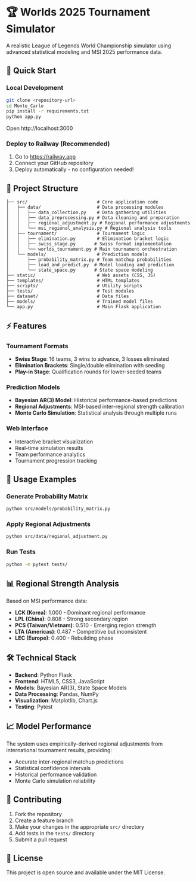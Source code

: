 # 🏆 Worlds 2025 Tournament Simulator

A realistic League of Legends World Championship simulator using advanced statistical modeling and MSI 2025 performance data.

## 🚀 Quick Start

### Local Development
```bash
git clone <repository-url>
cd Monte_Carlo
pip install -r requirements.txt
python app.py
```
Open http://localhost:3000

### Deploy to Railway (Recommended)
1. Go to https://railway.app
2. Connect your GitHub repository  
3. Deploy automatically - no configuration needed!

## 📁 Project Structure

```
├── src/                          # Core application code
│   ├── data/                     # Data processing modules
│   │   ├── data_collection.py    # Data gathering utilities
│   │   ├── data_preprocessing.py # Data cleaning and preparation
│   │   ├── regional_adjustment.py # Regional performance adjustments
│   │   └── msi_regional_analysis.py # Regional analysis tools
│   ├── tournament/               # Tournament logic
│   │   ├── elimination.py        # Elimination bracket logic
│   │   ├── swiss_stage.py       # Swiss format implementation
│   │   └── worlds_tournament.py # Main tournament orchestration
│   └── models/                   # Prediction models
│       ├── probability_matrix.py # Team matchup probabilities
│       ├── load_and_predict.py  # Model loading and prediction
│       └── state_space.py       # State space modeling
├── static/                       # Web assets (CSS, JS)
├── templates/                    # HTML templates
├── scripts/                      # Utility scripts
├── tests/                        # Test modules
├── dataset/                      # Data files
├── models/                       # Trained model files
└── app.py                        # Main Flask application
```

## ⚡ Features

### Tournament Formats
- **Swiss Stage**: 16 teams, 3 wins to advance, 3 losses eliminated
- **Elimination Brackets**: Single/double elimination with seeding
- **Play-in Stage**: Qualification rounds for lower-seeded teams

### Prediction Models
- **Bayesian AR(3) Model**: Historical performance-based predictions
- **Regional Adjustments**: MSI-based inter-regional strength calibration
- **Monte Carlo Simulation**: Statistical analysis through multiple runs

### Web Interface
- Interactive bracket visualization
- Real-time simulation results
- Team performance analytics
- Tournament progression tracking

## 🎯 Usage Examples

### Generate Probability Matrix
```bash
python src/models/probability_matrix.py
```

### Apply Regional Adjustments
```bash
python src/data/regional_adjustment.py
```

### Run Tests
```bash
python -m pytest tests/
```

## 📊 Regional Strength Analysis

Based on MSI performance data:
- **LCK (Korea)**: 1.000 - Dominant regional performance
- **LPL (China)**: 0.808 - Strong secondary region
- **PCS (Taiwan/Vietnam)**: 0.510 - Emerging region strength
- **LTA (Americas)**: 0.487 - Competitive but inconsistent
- **LEC (Europe)**: 0.400 - Rebuilding phase

## 🛠️ Technical Stack

- **Backend**: Python Flask
- **Frontend**: HTML5, CSS3, JavaScript
- **Models**: Bayesian AR(3), State Space Models
- **Data Processing**: Pandas, NumPy
- **Visualization**: Matplotlib, Chart.js
- **Testing**: Pytest

## 📈 Model Performance

The system uses empirically-derived regional adjustments from international tournament results, providing:
- Accurate inter-regional matchup predictions
- Statistical confidence intervals
- Historical performance validation
- Monte Carlo simulation reliability

## 🤝 Contributing

1. Fork the repository
2. Create a feature branch
3. Make your changes in the appropriate `src/` directory
4. Add tests in the `tests/` directory
5. Submit a pull request

## 📄 License

This project is open source and available under the MIT License.